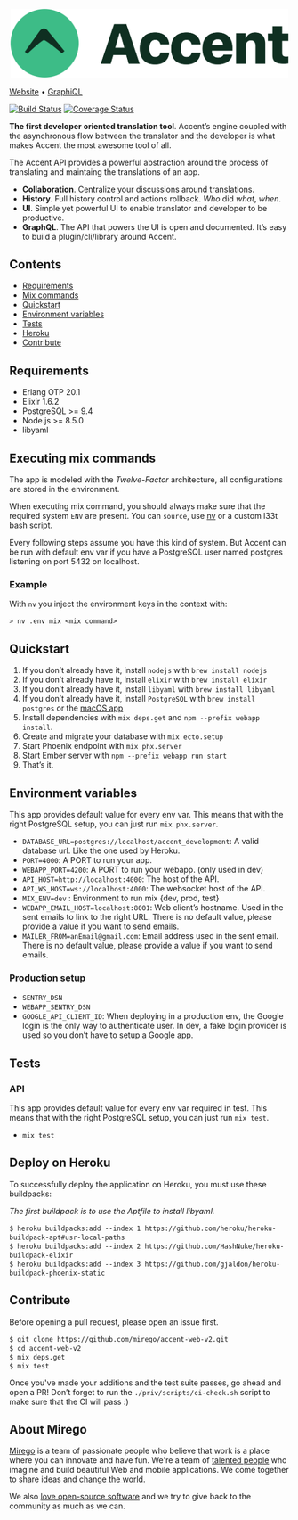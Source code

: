 <p align="center">
  <img src="logo.svg" alt="Accent Logo" width=500 />
</p>

[Website](https://www.accent.reviews) • [GraphiQL](https://www.accent.reviews/documentation)

[![Build Status](https://travis-ci.org/mirego/accent.svg?branch=master)](https://travis-ci.org/mirego/accent)
[![Coverage Status](https://coveralls.io/repos/github/mirego/accent/badge.svg?branch=master)](https://coveralls.io/github/mirego/accent?branch=master)

**The first developer oriented translation tool**. Accent’s engine coupled with the asynchronous flow between the translator and the developer is what makes Accent the most awesome tool of all.

The Accent API provides a powerful abstraction around the process of translating and maintaing the translations of an app.

* **Collaboration**. Centralize your discussions around translations.
* **History**. Full history control and actions rollback. _Who_ did _what_, _when_.
* **UI**. Simple yet powerful UI to enable translator and developer to be productive.
* **GraphQL**. The API that powers the UI is open and documented. It’s easy to build a plugin/cli/library around Accent.

## Contents

* [Requirements](#requirements)
* [Mix commands](#executing-mix-commands)
* [Quickstart](#quickstart)
* [Environment variables](#environment-variables)
* [Tests](#tests)
* [Heroku](#deploy-on-heroku)
* [Contribute](#contribute)

## Requirements

- Erlang OTP 20.1
- Elixir 1.6.2
- PostgreSQL >= 9.4
- Node.js >= 8.5.0
- libyaml

## Executing mix commands

The app is modeled with the _Twelve-Factor_  architecture, all configurations are stored in the environment.

When executing mix command, you should always make sure that the required system `ENV` are present. You can `source`, use [nv](https://github.com/jcouture/nv) or a custom l33t bash script.

Every following steps assume you have this kind of system.
But Accent can be run with default env var if you have a PostgreSQL user named postgres listening on port 5432 on localhost.

### Example

With `nv` you inject the environment keys in the context with:

```shell
> nv .env mix <mix command>

```

## Quickstart

  1. If you don’t already have it, install `nodejs` with `brew install nodejs`
  1. If you don’t already have it, install `elixir` with `brew install elixir`
  2. If you don’t already have it, install `libyaml` with `brew install libyaml`
  2. If you don’t already have it, install `PostgreSQL` with `brew install postgres` or the [macOS app](https://postgresapp.com/)
  3. Install dependencies with `mix deps.get` and `npm --prefix webapp install`.
  4. Create and migrate your database with `mix ecto.setup`
  5. Start Phoenix endpoint with `mix phx.server`
  5. Start Ember server with `npm --prefix webapp run start`
  6. That’s it.

## Environment variables

This app provides default value for every env var. This means that with the right PostgreSQL setup, you can just run `mix phx.server`.

- `DATABASE_URL=postgres://localhost/accent_development`: A valid database url. Like the one used by Heroku.
- `PORT=4000`: A PORT to run your app.
- `WEBAPP_PORT=4200`: A PORT to run your webapp. (only used in dev)
- `API_HOST=http://localhost:4000`: The host of the API.
- `API_WS_HOST=ws://localhost:4000`: The websocket host of the API.
- `MIX_ENV=dev` : Environment to run mix {dev, prod, test}
- `WEBAPP_EMAIL_HOST=localhost:8001`: Web client’s hostname. Used in the sent emails to link to the right URL. There is no default value, please provide a value if you want to send emails.
- `MAILER_FROM=anEmail@gmail.com`: Email address used in the sent email. There is no default value, please provide a value if you want to send emails.

### Production setup

- `SENTRY_DSN`
- `WEBAPP_SENTRY_DSN`
- `GOOGLE_API_CLIENT_ID`: When deploying in a production env, the Google login is the only way to authenticate user. In dev, a fake login provider is used so you don’t have to setup a Google app.

## Tests

### API

This app provides default value for every env var required in test. This means that with the right PostgreSQL setup, you can just run `mix test`.

- `mix test`

## Deploy on Heroku

To successfully deploy the application on Heroku, you must use these buildpacks:

_The first buildpack is to use the Aptfile to install libyaml._

```shell
$ heroku buildpacks:add --index 1 https://github.com/heroku/heroku-buildpack-apt#usr-local-paths
$ heroku buildpacks:add --index 2 https://github.com/HashNuke/heroku-buildpack-elixir
$ heroku buildpacks:add --index 3 https://github.com/gjaldon/heroku-buildpack-phoenix-static
```

## Contribute

Before opening a pull request, please open an issue first.

```shell
$ git clone https://github.com/mirego/accent-web-v2.git
$ cd accent-web-v2
$ mix deps.get
$ mix test
```

Once you've made your additions and the test suite passes, go ahead and open a PR!
Don’t forget to run the `./priv/scripts/ci-check.sh` script to make sure that the CI will pass :)

## About Mirego

[Mirego](https://www.mirego.com) is a team of passionate people who believe that work is a place where you can innovate and have fun. We're a team of [talented people](https://life.mirego.com) who imagine and build beautiful Web and mobile applications. We come together to share ideas and [change the world](http://www.mirego.org).

We also [love open-source software](https://open.mirego.com) and we try to give back to the community as much as we can.
